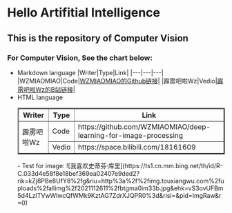 # Hello Artifitial Intelligence
  ## This is the repository of Computer Vision
  ### For Computer Vision, See the chart below:
- Markdown language
  |Writer|Type|Link|
  |---|---|---|
  |WZMIAOMIAO|Code|[WZMIAOMIAO的Github链接](https://github.com/WZMIAOMIAO/deep-learning-for-image-processing)|
  |霹雳吧啦Wz|Vedio|[霹雳吧啦Wz的B站链接](https://space.bilibili.com/18161609)|
- HTML language
  <table border="2">  
<tr>  
  <th>Writer</th>  
  <th>Type</th>  
  <th>Link</th>  
</tr>  
<tr>  
  <td rowspan="2">霹雳吧啦Wz</td>  
  <td>Code</td>  
  <td>https://github.com/WZMIAOMIAO/deep-learning-for-image-processing</td>  
</tr>  
<tr>  
  <td >Vedio</td>
  <td >https://space.bilibili.com/18161609</td>  
</tr>  
</table>
- Test for image:
![我喜欢史蒂芬·库里](https://ts1.cn.mm.bing.net/th/id/R-C.033d4e58f8e18bef369ea02407e9ded2?rik=kZj8PBe8UfY8%2fg&riu=http%3a%2f%2fimg.touxiangwu.com%2fuploads%2fallimg%2f2021112611%2fbtgma0im33b.jpg&ehk=vS3ovUFBm5d4LzITVwWlwcQfWMk9KztAG7ZdrXJQPR0%3d&risl=&pid=ImgRaw&r=0)

